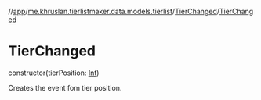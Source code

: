 //[app](../../../index.md)/[me.khruslan.tierlistmaker.data.models.tierlist](../index.md)/[TierChanged](index.md)/[TierChanged](-tier-changed.md)

# TierChanged

constructor(tierPosition: [Int](https://kotlinlang.org/api/latest/jvm/stdlib/kotlin/-int/index.html))

Creates the event fom tier position.
